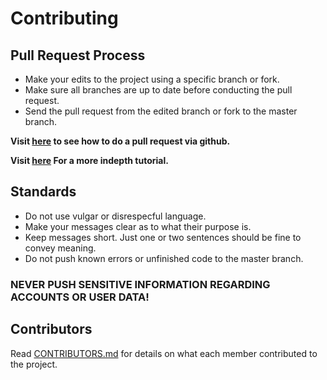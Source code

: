 # Contributing

## Pull Request Process
* Make your edits to the project using a specific branch or fork.
* Make sure all branches are up to date before conducting the pull request.
* Send the pull request from the edited branch or fork to the master branch.

**Visit [here](https://help.github.com/articles/merging-a-pull-request/) to see how to do a pull request via github.**

**Visit [here](https://yangsu.github.io/pull-request-tutorial/) For a more indepth tutorial.**

## Standards
* Do not use vulgar or disrespecful language.
* Make your messages clear as to what their purpose is.
* Keep messages short. Just one or two sentences should be fine to convey meaning.
* Do not push known errors or unfinished code to the master branch.

### NEVER PUSH SENSITIVE INFORMATION REGARDING ACCOUNTS OR USER DATA!

## Contributors

Read [CONTRIBUTORS.md](CONTRIBUTORS.md) for details on what each member contributed to the project.
